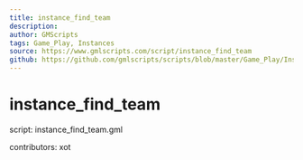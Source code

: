 ```yaml
---
title: instance_find_team
description: 
author: GMScripts
tags: Game_Play, Instances
source: https://www.gmlscripts.com/script/instance_find_team
github: https://github.com/gmlscripts/scripts/blob/master/Game_Play/Instances/instance_find_team.gml
---
```


instance_find_team
==================

script: instance_find_team.gml

contributors: xot
